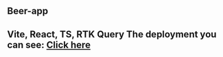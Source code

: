 <h2>Beer-app<h2> 
Vite, React, TS, RTK Query
The deployment you can see: <a href="https://sofiiaruban.github.io/beer-app">Click here</a>
